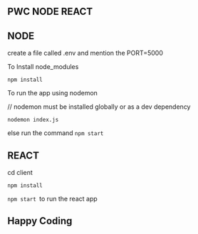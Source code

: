 ## PWC NODE REACT


## NODE

create a file called .env and mention the PORT=5000

To Install node_modules

`npm install` 

To run the app using nodemon

//  nodemon must be installed globally or as a dev dependency

`nodemon index.js`

else run the command `npm start`

## REACT

cd client

`npm install`


`npm start `to run the react app


## Happy Coding